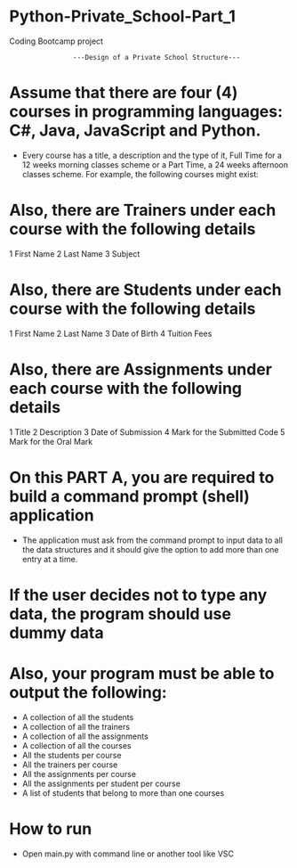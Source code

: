 # Python-Private_School-Part_1

Coding Bootcamp project

                    ---Design of a Private School Structure---

# Assume that there are four (4) courses in programming languages: C#, Java, JavaScript and Python.

* Every course has a title, a description and the type of it, Full Time for a 12 weeks morning classes 
  scheme or a Part Time, a 24 weeks afternoon classes scheme.
  For example, the following courses might exist:

# Also, there are Trainers under each course with the following details

1 First Name
2 Last Name
3 Subject

# Also, there are Students under each course with the following details

1 First Name
2 Last Name
3 Date of Birth
4 Tuition Fees

# Also, there are Assignments under each course with the following details

1 Title
2 Description
3 Date of Submission
4 Mark for the Submitted Code
5 Mark for the Oral Mark

# On this PART A, you are required to build a command prompt (shell) application

* The application must ask from the command prompt to input data to all the data structures and it should give the option to add more than one entry at a time.

# If the user decides not to type any data, the program should use dummy data

# Also, your program must be able to output the following:
* A collection of all the students 
* A collection of all the trainers 
* A collection of all the assignments 
* A collection of all the courses 
* All the students per course 
* All the trainers per course 
* All the assignments per course 
* All the assignments per student per course
* A list of students that belong to more than one courses

# How to run

* Open main.py with command line or another tool like VSC
